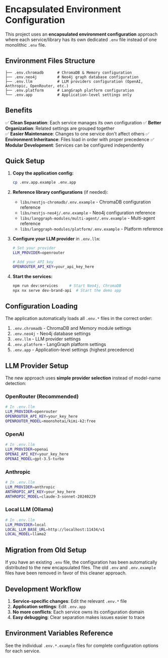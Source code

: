 # Encapsulated Environment Configuration

This project uses an **encapsulated environment configuration** approach where each service/library has its own dedicated `.env` file instead of one monolithic `.env` file.

## Environment Files Structure

```
├── .env.chromadb      # ChromaDB & Memory configuration
├── .env.neo4j         # Neo4j graph database configuration
├── .env.llm           # LLM providers configuration (OpenAI, Anthropic, OpenRouter, etc.)
├── .env.platform      # LangGraph platform configuration
└── .env.app           # Application-level settings only
```

## Benefits

✅ **Clean Separation**: Each service manages its own configuration
✅ **Better Organization**: Related settings are grouped together  
✅ **Easier Maintenance**: Changes to one service don't affect others
✅ **Environment Inheritance**: Files load in order with proper precedence
✅ **Modular Development**: Services can be configured independently

## Quick Setup

1. **Copy the application config:**

   ```bash
   cp .env.app.example .env.app
   ```

2. **Reference library configurations** (if needed):

   - `libs/nestjs-chromadb/.env.example` - ChromaDB configuration reference
   - `libs/nestjs-neo4j/.env.example` - Neo4j configuration reference
   - `libs/langgraph-modules/multi-agent/.env.example` - Multi-agent reference
   - `libs/langgraph-modules/platform/.env.example` - Platform reference

3. **Configure your LLM provider** in `.env.llm`:

   ```bash
   # Set your provider
   LLM_PROVIDER=openrouter

   # Add your API key
   OPENROUTER_API_KEY=your_api_key_here
   ```

4. **Start the services:**
   ```bash
   npm run dev:services     # Start Neo4j, ChromaDB
   npx nx serve dev-brand-api  # Start the demo app
   ```

## Configuration Loading

The application automatically loads all `.env.*` files in the correct order:

1. `.env.chromadb` - ChromaDB and Memory module settings
2. `.env.neo4j` - Neo4j database settings
3. `.env.llm` - LLM provider settings
4. `.env.platform` - LangGraph platform settings
5. `.env.app` - Application-level settings (highest precedence)

## LLM Provider Setup

The new approach uses **simple provider selection** instead of model-name detection:

### OpenRouter (Recommended)

```bash
# In .env.llm
LLM_PROVIDER=openrouter
OPENROUTER_API_KEY=your_key_here
OPENROUTER_MODEL=moonshotai/kimi-k2:free
```

### OpenAI

```bash
# In .env.llm
LLM_PROVIDER=openai
OPENAI_API_KEY=your_key_here
OPENAI_MODEL=gpt-3.5-turbo
```

### Anthropic

```bash
# In .env.llm
LLM_PROVIDER=anthropic
ANTHROPIC_API_KEY=your_key_here
ANTHROPIC_MODEL=claude-3-sonnet-20240229
```

### Local LLM (Ollama)

```bash
# In .env.llm
LLM_PROVIDER=local
LOCAL_LLM_BASE_URL=http://localhost:11434/v1
LOCAL_MODEL=llama2
```

## Migration from Old Setup

If you have an existing `.env` file, the configuration has been automatically distributed to the new encapsulated files. The old `.env` and `.env.example` files have been removed in favor of this cleaner approach.

## Development Workflow

1. **Service-specific changes**: Edit the relevant `.env.*` file
2. **Application settings**: Edit `.env.app`
3. **No more conflicts**: Each service owns its configuration domain
4. **Easy debugging**: Clear separation makes issues easier to trace

## Environment Variables Reference

See the individual `.env.*.example` files for complete configuration options for each service.
